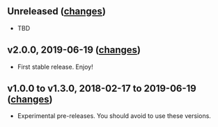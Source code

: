 ## Unreleased ([changes](https://github.com/infertux/chef-sanity/compare/v2.0.0...master))

  * TBD

## v2.0.0, 2019-06-19 ([changes](https://github.com/infertux/chef-sanity/compare/v1.3.0...v2.0.0))

  * First stable release. Enjoy!

## v1.0.0 to v1.3.0, 2018-02-17 to 2019-06-19 ([changes](https://github.com/infertux/chef-sanity/compare/v1.0.0...v1.3.0))

  * Experimental pre-releases. You should avoid to use these versions.

